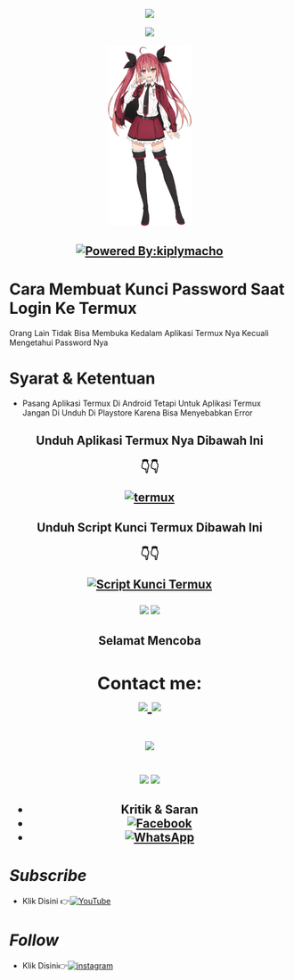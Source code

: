<p align="center">
<img src="https://readme-typing-svg.herokuapp.com?color=%2336BCF7&center=true&vCenter=true&lines=Channel+YouTube+@km7ujuh" />
</p>
<p align="center">
<img src="https://readme-typing-svg.herokuapp.com?color=%2336BCF7&center=true&vCenter=true&lines=K+I+P+L+Y+M+A+C+H+O" />
</p>

<p align='center'><a href="https://api.daily.dev/get?r=fisabiliyusri"><img src="https://raw.githubusercontent.com/fisabiliyusri/.github/main/kotori2.png?r=82s" width="150" alt="Hayuk"/></a></p>

<h2 align="center">
  
[![Powered By:kiplymacho](https://img.shields.io/badge/PoweredBy:kiplymacho-7%2B-blue.svg?style=flat)](http://linktr.ee/kiplymacho)

# Cara Membuat Kunci Password Saat Login Ke Termux

Orang Lain Tidak Bisa Membuka Kedalam Aplikasi Termux Nya
Kecuali Mengetahui Password Nya

# Syarat & Ketentuan 
- Pasang Aplikasi Termux Di Android Tetapi Untuk Aplikasi Termux Jangan Di Unduh Di Playstore Karena Bisa Menyebabkan Error
<h2 align="center">

Unduh Aplikasi Termux Nya Dibawah Ini

👇👇

[![termux](https://img.shields.io/badge/termux-71-yellow.svg?style=flat)](https://sfile.mobi/1Pk3b69xugs7)

<h2 align="center">

Unduh Script Kunci Termux Dibawah Ini

👇👇

[![Script Kunci Termux](https://img.shields.io/badge/ScriptKunciTermux-%2B-yellow.svg?style=flat)](https://sfile.mobi/6zxbuUUnDyz)

<img src="https://blogger.googleusercontent.com/img/b/R29vZ2xl/AVvXsEhqTP5lwuSvNnb2C4gy_4zVNy20KOLKYOVnbtzL1evEhPj8-bDruy49FtSZF3abCY9L6uHNmARk9oQG6p_J8rMA0zX21h9LKqDafXKtuGY3t6oWcGmsj0e048lL1AUkll1JUfXWVvbJiqRxyhhio6gtuQZXCNmPOOyh8G03CFbkaO_nPSEcSLWh0pqzzps/s1687/IMG_20240608_200914.jpg">

<img src="https://blogger.googleusercontent.com/img/b/R29vZ2xl/AVvXsEil_qOBBwvHMRw7LXlEand0AkwaPBR12iYlVZBRemcZInz0esuOBUK8EBPtGuqbNErAt2v-T1p_i0Rj5wihSfkcnGEAQaaIx_6Q9bk4RKM0Ak5YjSMmpQsbgNThX_Nm52kkIARk3VeTSgs-pNczGwfGbWzRz0tntMP1YNsCqsH_dzAB5d0F02gOtJVUX38/s2249/IMG_20240608_200833.jpg">

<h2 align="center">

Selamat Mencoba 

</p>
<div height='45' align="center">
<h2>Contact me: <br>
<a href="https://github.com/kiplymacho"> <img src="https://cdn.jsdelivr.net/npm/simple-icons@3.0.1/icons/github.svg" height='50'> </a>
<a href="https://facebook.com/kiplymachobanjar"> <img src="https://cdn.jsdelivr.net/npm/simple-icons@3.0.1/icons/facebook.svg" height='50'> </a>
  
<a href="https://paypal.me/kiplymacho"> <img src="https://cdn.trakteer.id/images/embed/trbtn-red-6.png" height='50'> </a>
</h2>
</div>
<h2 align="center">
<img height=150 src="https://github-readme-stats.vercel.app/api/top-langs/?username=kiplymacho&layout=compact&theme=dark">
<img height=150 src="https://github-readme-stats.vercel.app/api?username=kiplymacho&count_private=true&show_icons=true&theme=dark">
  
<h2 align="center">

- Kritik & Saran
- [![Facebook](https://img.shields.io/badge/Facebook-7K%2B-yellow.svg?style=flat)](https://www.facebook.com/httpcustomkiplymacho/)
-  [![WhatsApp](https://img.shields.io/badge/WhatsApp-400%2B-yellow.svg?style=flat)](https://wa.me/6285751032225)

# _Subscribe_
- Klik Disini 👉[![YouTube](https://img.shields.io/badge/YouTube-200%2B-yellow.svg?style=flat)](https://www.youtube.com/@km7ujuh)

# _Follow_
- Klik Disini👉[![instagram](https://img.shields.io/badge/Instagram-2K%2B-yellow.svg?style=flat)](https://instagram.com/kiplymacho)
